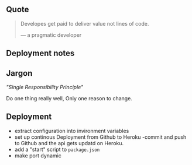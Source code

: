 ## Quote

>Developes get paid to deliver value not lines of code.
>
>&mdash; a pragmatic developer

## Deployment notes

## Jargon

_"Single Responsibility Principle"_

Do one thing really well, Only one reason to change.

## Deployment

- extract configuration into invironment variables
- set up continous Deployment from Github to Heroku
    -commit and push to Github and the api gets updatd on Heroku.
- add a "start" script to `package.json`
- make port dynamic





